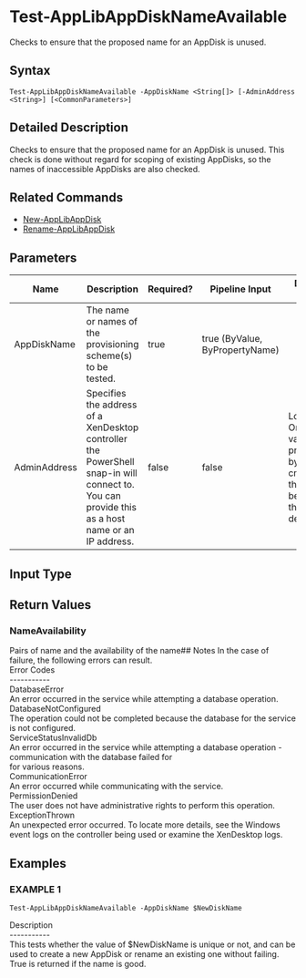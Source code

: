 ﻿# Test-AppLibAppDiskNameAvailable

   Checks to ensure that the proposed name for an AppDisk is unused.

## Syntax
```
Test-AppLibAppDiskNameAvailable -AppDiskName <String[]> [-AdminAddress <String>] [<CommonParameters>]
```

## Detailed Description
   Checks to ensure that the proposed name for an AppDisk is unused. This check is done without regard for scoping of existing AppDisks, so the names of inaccessible AppDisks are also checked.

## Related Commands
  * [New-AppLibAppDisk](New-AppLibAppDisk/)
  * [Rename-AppLibAppDisk](Rename-AppLibAppDisk/)
## Parameters

| Name   | Description | Required? | Pipeline Input | Default Value |
| --- | --- | --- | --- | --- |
| AppDiskName | The name or names of the provisioning scheme(s) to be tested. | true | true (ByValue, ByPropertyName) |  |
| AdminAddress | Specifies the address of a XenDesktop controller the PowerShell snap-in will connect to. You can provide this as a host name or an IP address. | false | false | Localhost. Once a value is provided by any cmdlet, this value becomes the default. |

## Input Type
### 
   
## Return Values
### NameAvailability
   Pairs of name and the availability of the name## Notes
   In the case of failure, the following errors can result.<br>    Error Codes<br>    -----------<br>    DatabaseError<br>    An error occurred in the service while attempting a database operation.<br>    DatabaseNotConfigured<br>    The operation could not be completed because the database for the service is not configured.<br>    ServiceStatusInvalidDb<br>    An error occurred in the service while attempting a database operation - communication with the database failed for<br>    for various reasons.<br>    CommunicationError<br>    An error occurred while communicating with the service.<br>    PermissionDenied<br>    The user does not have administrative rights to perform this operation.<br>    ExceptionThrown<br>    An unexpected error occurred.  To locate more details, see the Windows event logs on the controller being used or examine the XenDesktop logs.
## Examples

### EXAMPLE 1
```
Test-AppLibAppDiskNameAvailable -AppDiskName $NewDiskName
```
   Description<br>-----------<br>This tests whether the value of $NewDiskName is unique or not, and can be used to create a new AppDisk or rename an existing one without failing. True is returned if the name is good.
